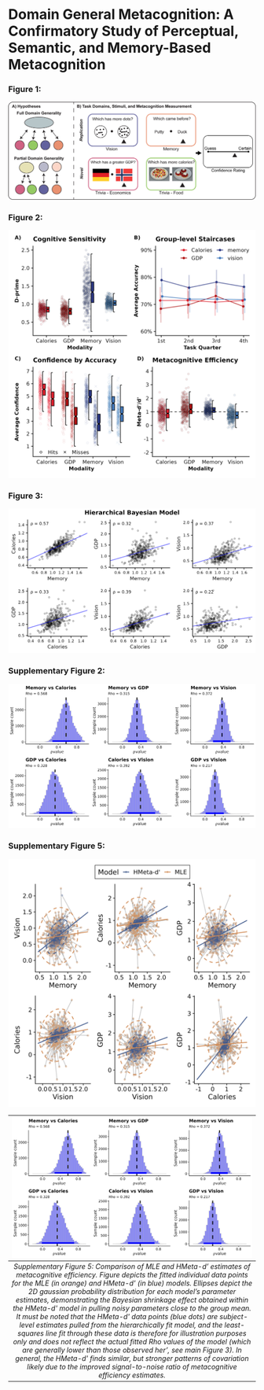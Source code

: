 # Domain General Metacognition: A Confirmatory Study of Perceptual, Semantic, and Memory-Based Metacognition


### Figure 1:
![Figure 1: ](figs/fig1_final.png)

### Figure 2:
![Figure 2: ](figs/Figure2.png)

### Figure 3:
![Figure 3: ](figs/Fig3.png)

### Supplementary Figure 2:
![Supplementary Figure 2: ](figs/sup_fig2_mrho_grid.png)

### Supplementary Figure 5:
![Supplementary Figure 2: ](figs/sFig5.png)


| ![Supplementary Figure 5:](figs/sup_fig2_mrho_grid.png) | 
|:--:| 
| *Supplementary Figure 5: Comparison of MLE and HMeta-d’ estimates of metacognitive efficiency. Figure depicts the fitted individual data points for the MLE (in orange) and HMeta-d' (in blue) models. Ellipses depict the 2D gaussian probability distribution for each model’s parameter estimates, demonstrating the Bayesian shrinkage effect obtained within the HMeta-d' model in pulling noisy parameters close to the group mean. It must be noted that the HMeta-d' data points (blue dots) are subject-level estimates pulled from the hierarchically fit model, and the least-squares line fit through these data is therefore for illustration purposes only and does not reflect the actual fitted Rho values of the model (which are generally lower than those observed her’, see main Figure 3). In general, the HMeta-d' finds similar, but stronger patterns of covariation likely due to the improved signal-to-noise ratio of metacognitive efficiency estimates.* |
